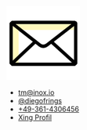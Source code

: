 <img class="head" src="/assets/contact.png">

* [tm@inox.io](mailto:tm@inox.io)
* [@diegofrings](https://twitter.com/diegofrings)
* [+49-361-4306456](tel:+49-361-4306456)
* [Xing Profil](https://www.xing.com/profile/Torsten_Mangner)
